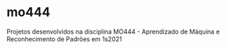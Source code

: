 # mo444
Projetos desenvolvidos na disciplina MO444 - Aprendizado de Máquina e Reconhecimento de Padrões em 1s2021

